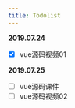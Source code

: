 ```yaml
---
title: Todolist
---
```


**2019.07.24**

- [x] vue源码视频01

**2019.07.25**

- [ ] vue源码课件
- [ ] vue源码视频02
